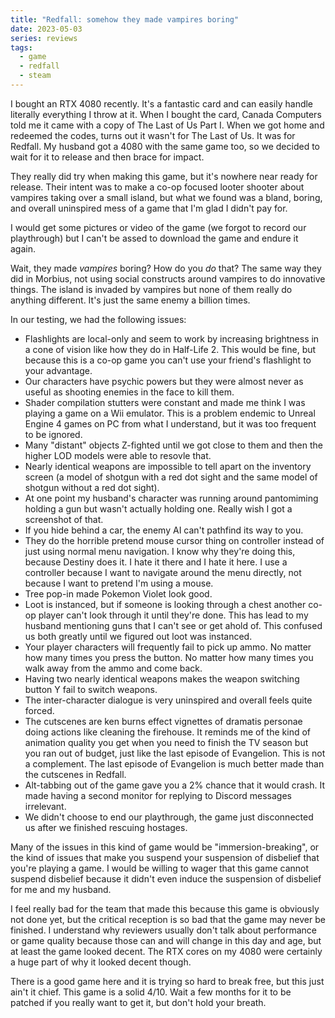 ```yaml
---
title: "Redfall: somehow they made vampires boring"
date: 2023-05-03
series: reviews
tags:
  - game
  - redfall
  - steam
---
```


I bought an RTX 4080 recently. It's a fantastic card and can easily
handle literally everything I throw at it. When I bought the card,
Canada Computers told me it came with a copy of The Last of Us Part I.
When we got home and redeemed the codes, turns out it wasn't for The
Last of Us. It was for Redfall. My husband got a 4080 with the same
game too, so we decided to wait for it to release and then brace for
impact.

They really did try when making this game, but it's nowhere near ready
for release. Their intent was to make a co-op focused looter shooter
about vampires taking over a small island, but what we found was a
bland, boring, and overall uninspired mess of a game that I'm glad I
didn't pay for.

<xeblog-hero ai="Ligne Claire" file="vampire" prompt="ligne claire, flat colors, vampire, spooky house, 1girl, green hair, green eyes, flashlight, indoors, ambiance, face mask, hoodie, pop art"></xeblog-hero>

I would get some pictures or video of the game (we forgot to record
our playthrough) but I can't be assed to download the game and endure
it again.

<xeblog-conv name="Aoi" mood="wut">Wait, they made _vampires_ boring?
How do you _do_ that?</xeblog-conv>
<xeblog-conv name="Cadey" mood="coffee">The same way they did in
Morbius, not using social constructs around vampires to do innovative
things. The island is invaded by vampires but none of them really do
anything different. It's just the same enemy a billion
times.</xeblog-conv>

In our testing, we had the following issues:

- Flashlights are local-only and seem to work by increasing brightness
  in a cone of vision like how they do in Half-Life 2. This would be
  fine, but because this is a co-op game you can't use your friend's
  flashlight to your advantage.
- Our characters have psychic powers but they were almost never as
  useful as shooting enemies in the face to kill them.
- Shader compilation stutters were constant and made me think I was
  playing a game on a Wii emulator. This is a problem endemic to
  Unreal Engine 4 games on PC from what I understand, but it was too
  frequent to be ignored.
- Many "distant" objects Z-fighted until we got close to them and then
  the higher LOD models were able to resovle that.
- Nearly identical weapons are impossible to tell apart on the
  inventory screen (a model of shotgun with a red dot sight and the
  same model of shotgun without a red dot sight).
- At one point my husband's character was running around pantomiming
  holding a gun but wasn't actually holding one. Really wish I got a
  screenshot of that.
- If you hide behind a car, the enemy AI can't pathfind its way to
  you.
- They do the horrible pretend mouse cursor thing on controller
  instead of just using normal menu navigation. I know why they're
  doing this, because Destiny does it. I hate it there and I hate it
  here. I use a controller because I want to navigate around the menu
  directly, not because I want to pretend I'm using a mouse.
- Tree pop-in made Pokemon Violet look good.
- Loot is instanced, but if someone is looking through a chest another
  co-op player can't look through it until they're done. This has lead
  to my husband mentioning guns that I can't see or get ahold of. This
  confused us both greatly until we figured out loot was instanced.
- Your player characters will frequently fail to pick up ammo. No
  matter how many times you press the button. No matter how many times
  you walk away from the ammo and come back.
- Having two nearly identical weapons makes the weapon switching
  button Y fail to switch weapons.
- The inter-character dialogue is very uninspired and overall feels
  quite forced.
- The cutscenes are ken burns effect vignettes of dramatis personae
  doing actions like cleaning the firehouse. It reminds me of the kind
  of animation quality you get when you need to finish the TV season
  but you ran out of budget, just like the last episode of Evangelion.
  This is not a complement. The last episode of Evangelion is much
  better made than the cutscenes in Redfall.
- Alt-tabbing out of the game gave you a 2% chance that it would
  crash. It made having a second monitor for replying to Discord
  messages irrelevant.
- We didn't choose to end our playthrough, the game just disconnected
  us after we finished rescuing hostages.

Many of the issues in this kind of game would be "immersion-breaking",
or the kind of issues that make you suspend your suspension of
disbelief that you're playing a game. I would be willing to wager that
this game cannot suspend disbelief because it didn't even induce the
suspension of disbelief for me and my husband.

I feel really bad for the team that made this because this game is
obviously not done yet, but the critical reception is so bad that the
game may never be finished. I understand why reviewers usually don't
talk about performance or game quality because those can and will
change in this day and age, but at least the game looked decent. The
RTX cores on my 4080 were certainly a huge part of why it looked
decent though.

There is a good game here and it is trying so hard to break free, but
this just ain't it chief. This game is a solid 4/10. Wait a few months
for it to be patched if you really want to get it, but don't hold your
breath.
